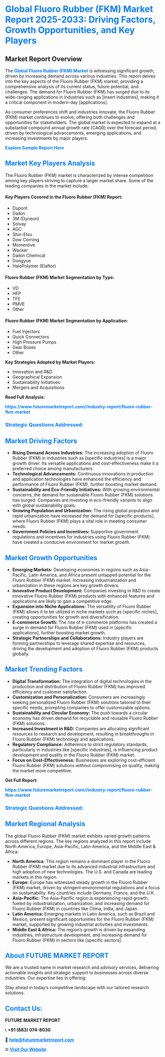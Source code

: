 <h1 style="color: #007BFF;">Global Fluoro Rubber (FKM) Market Report 2025-2033: Driving Factors, Growth Opportunities, and Key Players</h1>

<section id="overview">
<h2>Market Report Overview</h2>
<p>The <a href="https://www.futuremarketreport.com//industry-report/fluoro-rubber-fkm-market" style="color: #007BFF; text-decoration: none;"><strong>Global Fluoro Rubber (FKM) Market</strong></a> is witnessing significant growth, driven by increasing demand across various industries. This report delves into the key aspects of the Fluoro Rubber (FKM) market, providing a comprehensive analysis of its current status, future potential, and challenges. The demand for Fluoro Rubber (FKM) has surged due to its wide-ranging applications in industries such as [insert industries], making it a critical component in modern-day [applications].</p>
<p>As consumer preferences shift and industries innovate, the Fluoro Rubber (FKM) market continues to evolve, offering both challenges and opportunities for stakeholders. The global market is expected to expand at a substantial compound annual growth rate (CAGR) over the forecast period, driven by technological advancements, emerging applications, and increasing investments by major players.</p>
</section>

<section id="overview">
<p><a href="https://www.futuremarketreport.com//request-sample/reportId=58656" style="color: #007BFF; text-decoration: none;"><strong>Explore Sample Report Here</strong></a></p>
</section>

<section id="key-players">
<h2 style="color: #007BFF;">Market Key Players Analysis</h2>
<p>The Fluoro Rubber (FKM) market is characterized by intense competition among key players striving to capture a larger market share. Some of the leading companies in the market include:</p>
<h4>Key Players Covered in the Fluoro Rubber (FKM) Report:</h4>
<ul><li>Dupont</li><li>Daikin</li><li>3M (Dyneon)</li><li>Solvay</li><li>AGC</li><li>Shin-Etsu</li><li>Dow Corning</li><li>Momentive</li><li>Wacker</li><li>Daikin Chemical</li><li>Dongyue</li><li>HaloPolymer (Elaftor)</li></ul>
<h4>Fluoro Rubber (FKM) Market Segmentation by Type:</h4>
<ul><li>VD</li><li>HFP</li><li>TFE</li><li>PMVE</li><li>Other</li></ul>

<h4>Fluoro Rubber (FKM) Market Segmentation by Application:</h4>
<ul><li>Fuel Injectors</li><li>Quick Connectors</li><li>High Pressure Pumps</li><li>Gear Boxes</li><li>Other</li></ul>
<p><strong>Key Strategies Adopted by Market Players:</strong></p>
<ul>
<li>Innovation and R&D</li>
<li>Geographical Expansion</li>
<li>Sustainability Initiatives</li>
<li>Mergers and Acquisitions</li>
</ul>
</section>

<section>
<p><strong>Read Full Analysis: </strong></p><a href="https://www.futuremarketreport.com//industry-report/fluoro-rubber-fkm-market" style="color: #007BFF; text-decoration: none;"><strong>https://www.futuremarketreport.com//industry-report/fluoro-rubber-fkm-market</strong></a>
<h3 style="color: #007BFF;">Strategic Questions Addressed:</h3>
</section>

<section id="driving-factors">
<h2 style="color: #007BFF;">Market Driving Factors</h2>
<ul>
<li><strong>Rising Demand Across Industries:</strong> The increasing adoption of Fluoro Rubber (FKM) in industries such as [specific industries] is a major growth driver. Its versatile applications and cost-effectiveness make it a preferred choice among manufacturers.</li>
<li><strong>Technological Advancements:</strong> Continuous innovations in production and application technologies have enhanced the efficiency and performance of Fluoro Rubber (FKM), further boosting market demand.</li>
<li><strong>Sustainability and Eco-Friendly Initiatives:</strong> With growing environmental concerns, the demand for sustainable Fluoro Rubber (FKM) solutions has surged. Companies are investing in eco-friendly variants to align with global sustainability goals.</li>
<li><strong>Growing Population and Urbanization:</strong> The rising global population and rapid urbanization have increased the demand for [specific products], where Fluoro Rubber (FKM) plays a vital role in meeting consumer needs.</li>
<li><strong>Government Policies and Incentives:</strong> Supportive government regulations and incentives for industries using Fluoro Rubber (FKM) have created a conducive environment for market growth.</li>
</ul>
</section>

<section id="growth-opportunities">
<h2 style="color: #007BFF;">Market Growth Opportunities</h2>
<ul>
<li><strong>Emerging Markets:</strong> Developing economies in regions such as Asia-Pacific, Latin America, and Africa present untapped potential for the Fluoro Rubber (FKM) market. Increasing industrialization and urbanization in these regions are key growth drivers.</li>
<li><strong>Innovative Product Development:</strong> Companies investing in R&D to create innovative Fluoro Rubber (FKM) products with enhanced features and applications are likely to gain a competitive edge.</li>
<li><strong>Expansion into Niche Applications:</strong> The versatility of Fluoro Rubber (FKM) allows it to be utilized in niche markets such as [specific niches], creating opportunities for growth and diversification.</li>
<li><strong>E-commerce Growth:</strong> The rise of e-commerce platforms has created a surge in demand for Fluoro Rubber (FKM) used in [specific applications], further boosting market growth.</li>
<li><strong>Strategic Partnerships and Collaborations:</strong> Industry players are forming partnerships to leverage shared expertise and resources, driving the development and adoption of Fluoro Rubber (FKM) products globally.</li>
</ul>
</section>

<section id="trending-factors">
<h2 style="color: #007BFF;">Market Trending Factors</h2>
<ul>
<li><strong>Digital Transformation:</strong> The integration of digital technologies in the production and distribution of Fluoro Rubber (FKM) has improved efficiency and customer satisfaction.</li>
<li><strong>Customization and Personalization:</strong> Consumers are increasingly seeking personalized Fluoro Rubber (FKM) solutions tailored to their specific needs, prompting companies to offer customizable options.</li>
<li><strong>Sustainability and Circular Economy:</strong> The push towards a circular economy has driven demand for recyclable and reusable Fluoro Rubber (FKM) solutions.</li>
<li><strong>Increased Investment in R&D:</strong> Companies are allocating significant resources to research and development, resulting in breakthroughs in Fluoro Rubber (FKM) technology and applications.</li>
<li><strong>Regulatory Compliance:</strong> Adherence to strict regulatory standards, particularly in industries like [specific industries], is influencing product development and quality in the Fluoro Rubber (FKM) market.</li>
<li><strong>Focus on Cost-Effectiveness:</strong> Businesses are exploring cost-efficient Fluoro Rubber (FKM) solutions without compromising on quality, making the market more competitive.</li>
</ul>
</section>

<section>
<p><strong>Get Full Report: </strong></p><a href="https://www.futuremarketreport.com//industry-report/fluoro-rubber-fkm-market" style="color: #007BFF; text-decoration: none;"><strong>https://www.futuremarketreport.com//industry-report/fluoro-rubber-fkm-market</strong></a>
<h3 style="color: #007BFF;">Strategic Questions Addressed:</h3>
</section>


<section id="regional-analysis">
<h2 style="color: #007BFF;">Market Regional Analysis</h2>
<p>The global Fluoro Rubber (FKM) market exhibits varied growth patterns across different regions. The key regions analyzed in this report include North America, Europe, Asia-Pacific, Latin America, and the Middle East & Africa:</p>
<ul>
<li><strong>North America:</strong> This region remains a dominant player in the Fluoro Rubber (FKM) market due to its advanced industrial infrastructure and high adoption of new technologies. The U.S. and Canada are leading markets in this region.</li>
<li><strong>Europe:</strong> Europe has witnessed steady growth in the Fluoro Rubber (FKM) market, driven by stringent environmental regulations and a focus on sustainability. Key countries include Germany, France, and the U.K.</li>
<li><strong>Asia-Pacific:</strong> The Asia-Pacific region is experiencing rapid growth, fueled by industrialization, urbanization, and increasing demand for Fluoro Rubber (FKM) in countries like China, India, and Japan.</li>
<li><strong>Latin America:</strong> Emerging markets in Latin America, such as Brazil and Mexico, present significant opportunities for the Fluoro Rubber (FKM) market, supported by growing industrial activities and investments.</li>
<li><strong>Middle East & Africa:</strong> The region’s growth is driven by expanding industries, infrastructure development, and increasing demand for Fluoro Rubber (FKM) in sectors like [specific sectors].</li>
</ul>
</section>

<footer>
<h2 style="color: #007BFF;">About FUTURE MARKET REPORT</h2>
<p>We are a trusted name in market research and advisory services, delivering actionable insights and strategic support to businesses across diverse industries. Our expertise lies in offering:</p>

<p>Stay ahead in today’s competitive landscape with our tailored research solutions.</p>

<h2 style="color: #007BFF;">Contact Us:</h2>
<p><strong>FUTURE MARKET REPORT</strong></p>
<p>📞 <strong>+91 (883) 074-8030</strong></p>
<p>📧 <strong><a href="mailto:help@futuremarketreport.com" style="color: #007BFF;">help@futuremarketreport.com</a></strong></p>
<p>🌐 <strong><a href="https://www.futuremarketreport.com/" style="color: #007BFF;">Visit Our Website</a></strong></p>
</footer>